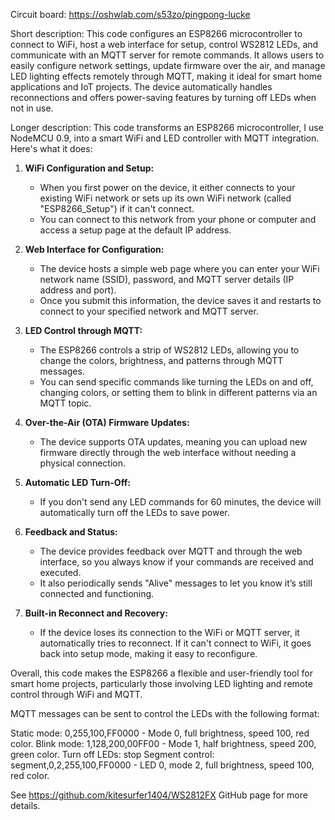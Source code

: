 Circuit board:
https://oshwlab.com/s53zo/pingpong-lucke

Short description:
This code configures an ESP8266 microcontroller to connect to WiFi, host a web interface for setup, control WS2812 LEDs, and communicate with an MQTT server for remote commands. It allows users to easily configure network settings, update firmware over the air, and manage LED lighting effects remotely through MQTT, making it ideal for smart home applications and IoT projects. The device automatically handles reconnections and offers power-saving features by turning off LEDs when not in use.

Longer description:
This code transforms an ESP8266 microcontroller, I use NodeMCU 0.9, into a smart WiFi and LED controller with MQTT integration. Here's what it does:

1. **WiFi Configuration and Setup:**
   - When you first power on the device, it either connects to your existing WiFi network or sets up its own WiFi network (called "ESP8266_Setup") if it can't connect.
   - You can connect to this network from your phone or computer and access a setup page at the default IP address.

2. **Web Interface for Configuration:**
   - The device hosts a simple web page where you can enter your WiFi network name (SSID), password, and MQTT server details (IP address and port).
   - Once you submit this information, the device saves it and restarts to connect to your specified network and MQTT server.

3. **LED Control through MQTT:**
   - The ESP8266 controls a strip of WS2812 LEDs, allowing you to change the colors, brightness, and patterns through MQTT messages.
   - You can send specific commands like turning the LEDs on and off, changing colors, or setting them to blink in different patterns via an MQTT topic.

4. **Over-the-Air (OTA) Firmware Updates:**
   - The device supports OTA updates, meaning you can upload new firmware directly through the web interface without needing a physical connection.

5. **Automatic LED Turn-Off:**
   - If you don't send any LED commands for 60 minutes, the device will automatically turn off the LEDs to save power.

6. **Feedback and Status:**
   - The device provides feedback over MQTT and through the web interface, so you always know if your commands are received and executed.
   - It also periodically sends "Alive" messages to let you know it’s still connected and functioning.

7. **Built-in Reconnect and Recovery:**
   - If the device loses its connection to the WiFi or MQTT server, it automatically tries to reconnect. If it can't connect to WiFi, it goes back into setup mode, making it easy to reconfigure.

Overall, this code makes the ESP8266 a flexible and user-friendly tool for smart home projects, particularly those involving LED lighting and remote control through WiFi and MQTT.

MQTT messages can be sent to control the LEDs with the following format:

Static mode: 0,255,100,FF0000 - Mode 0, full brightness, speed 100, red color.
Blink mode: 1,128,200,00FF00 - Mode 1, half brightness, speed 200, green color.
Turn off LEDs: stop
Segment control: segment,0,2,255,100,FF0000 - LED 0, mode 2, full brightness, speed 100, red color.

See https://github.com/kitesurfer1404/WS2812FX GitHub page for more details.
